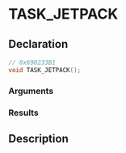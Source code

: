 # TASK_JETPACK

## Declaration
```cpp
// 0x690233B1
void TASK_JETPACK();
```

### Arguments

### Results

## Description
